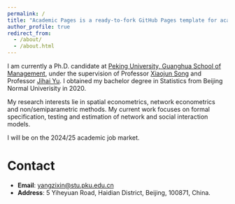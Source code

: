 ```yaml
---
permalink: /
title: "Academic Pages is a ready-to-fork GitHub Pages template for academic personal websites"
author_profile: true
redirect_from: 
  - /about/
  - /about.html
---
```


I am currently a Ph.D. candidate at [Peking University, Guanghua School of Management](https://en.gsm.pku.edu.cn/index.htm), under the supervision of Professor [Xiaojun Song](https://en.gsm.pku.edu.cn/conjsxq.jsp?urltype=tree.TreeTempUrl&wbtreeid=1099&user_id=sxj) and Professor [Jihai Yu](https://en.gsm.pku.edu.cn/conjsxq.jsp?urltype=tree.TreeTempUrl&wbtreeid=1099&user_id=jihai.yu). I obtained my bachelor degree in Statistics from Beijing Normal Univerisity in 2020.

My research interests lie in spatial econometrics, network econometrics and non/semiparametric methods. My current work focuses on formal specification, testing and estimation of network and social interaction models.

I will be on the 2024/25 academic job market.

Contact
======
* **Email**: yangzixin@stu.pku.edu.cn
* **Address**: 5 Yiheyuan Road, Haidian District, Beijing, 100871, China.
